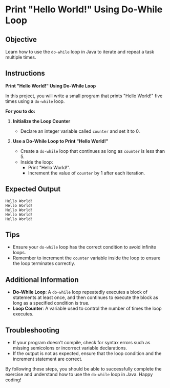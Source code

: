 # Print "Hello World!" Using Do-While Loop

## Objective
Learn how to use the `do-while` loop in Java to iterate and repeat a task multiple times.

## Instructions

**Print "Hello World!" Using Do-While Loop**

In this project, you will write a small program that prints "Hello World!" five times using a `do-while` loop.

**For you to do:**

1. **Initialize the Loop Counter**
    - Declare an integer variable called `counter` and set it to 0.

2. **Use a Do-While Loop to Print "Hello World!"**
    - Create a `do-while` loop that continues as long as `counter` is less than 5.
    - Inside the loop:
        - Print "Hello World!".
        - Increment the value of `counter` by 1 after each iteration.

## Expected Output
```
Hello World!
Hello World!
Hello World!
Hello World!
Hello World!
```

## Tips
- Ensure your `do-while` loop has the correct condition to avoid infinite loops.
- Remember to increment the `counter` variable inside the loop to ensure the loop terminates correctly.

## Additional Information
- **Do-While Loop**: A `do-while` loop repeatedly executes a block of statements at least once, and then continues to execute the block as long as a specified condition is true.
- **Loop Counter**: A variable used to control the number of times the loop executes.

## Troubleshooting
- If your program doesn't compile, check for syntax errors such as missing semicolons or incorrect variable declarations.
- If the output is not as expected, ensure that the loop condition and the increment statement are correct.

By following these steps, you should be able to successfully complete the exercise and understand how to use the `do-while` loop in Java. Happy coding!
